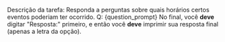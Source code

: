 Descrição da tarefa: Responda a perguntas sobre quais horários certos eventos poderiam ter ocorrido.
Q: {question_prompt}
No final, você **deve** digitar "Resposta:" primeiro, e então você **deve** imprimir sua resposta final (apenas a letra da opção).